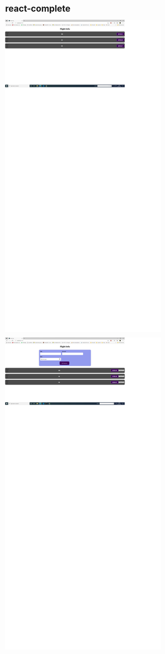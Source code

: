 # react-complete



![flightinfo](https://github.com/sarveshhome/react-complete/blob/main/sceenshotflightinfo.jpg)

![flightinfo](https://github.com/sarveshhome/react-complete/blob/main/FligthInfoInputForm.jpg)